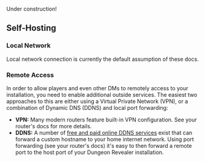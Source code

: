 Under construction!

## Self-Hosting

### Local Network

Local network connection is currently the default assumption of these docs.

### Remote Access

In order to allow players and even other DMs to remotely access to your installation, you need to enable additional outside services. The easiest two approaches to this are either using a Virtual Private Network (VPN), or a combination of Dynamic DNS (DDNS) and local port forwarding:

* **VPN:** Many modern routers feature built-in VPN configuration. See your router's docs for more details.
* **DDNS:** A number of [free and paid online DDNS services](https://www.google.com/search?q=dynamic+dns&oq=dynamic+dns) exist that can forward a custom hostname to your home internet network. Using port forwarding (see your router's docs) it's easy to then forward a remote port to the host port of your Dungeon Revealer installation.